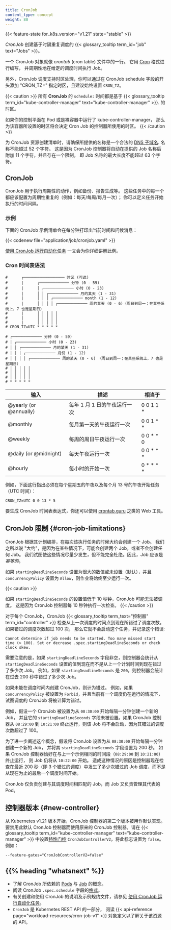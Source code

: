```yaml
---
title: CronJob
content_type: concept
weight: 80
---
```


<!--
title: CronJob
content_type: concept
weight: 80
-->

<!-- overview -->

{{< feature-state for_k8s_version="v1.21" state="stable" >}}

<!--
A _CronJob_ creates {{< glossary_tooltip term_id="job" text="Jobs" >}} on a repeating schedule.

One CronJob object is like one line of a _crontab_ (cron table) file. It runs a job periodically
on a given schedule, written in [Cron](https://en.wikipedia.org/wiki/Cron) format.

In addition, the CronJob schedule supports timezone handling, you can specify the timezone by adding "CRON_TZ=<time zone>" at the beginning of the CronJob schedule, and it is recommended to always set `CRON_TZ`.
-->
_CronJob_ 创建基于时隔重复调度的 {{< glossary_tooltip term_id="job" text="Jobs" >}}。

一个 CronJob 对象就像 _crontab_ (cron table) 文件中的一行。
它用 [Cron](https://en.wikipedia.org/wiki/Cron) 格式进行编写，
并周期性地在给定的调度时间执行 Job。

另外，CronJob 调度支持时区处理，你可以通过在 CronJob schedule 字段的开头添加 "CRON_TZ=<time zone>" 指定时区，且建议始终设置 `CRON_TZ`。

<!--
All **CronJob** `schedule:` times are based on the timezone of the

If your control plane runs the kube-controller-manager in Pods or bare
containers, the timezone set for the kube-controller-manager container determines the timezone
that the cron job controller uses.
-->

{{< caution >}}
所有 **CronJob** 的 `schedule:` 时间都是基于
{{< glossary_tooltip term_id="kube-controller-manager" text="kube-controller-manager" >}}.
的时区。

如果你的控制平面在 Pod 或是裸容器中运行了 kube-controller-manager，
那么为该容器所设置的时区将会决定 Cron Job 的控制器所使用的时区。
{{< /caution >}}

<!--
When creating the manifest for a CronJob resource, make sure the name you provide
is a valid [DNS subdomain name](/docs/concepts/overview/working-with-objects/names#dns-subdomain-names).
The name must be no longer than 52 characters. This is because the CronJob controller will automatically
append 11 characters to the job name provided and there is a constraint that the
maximum length of a Job name is no more than 63 characters.
-->
为 CronJob 资源创建清单时，请确保所提供的名称是一个合法的
[DNS 子域名](/zh/docs/concepts/overview/working-with-objects/names#dns-subdomain-names).
名称不能超过 52 个字符。
这是因为 CronJob 控制器将自动在提供的 Job 名称后附加 11 个字符，并且存在一个限制，
即 Job 名称的最大长度不能超过 63 个字符。

<!-- body -->

<!--
## CronJob

CronJobs are meant for performing regular scheduled actions such as backups,
report generation, and so on. Each of those tasks should be configured to recur
indefinitely (for example: once a day / week / month); you can define the point
in time within that interval when the job should start.
-->
## CronJob

CronJob 用于执行周期性的动作，例如备份、报告生成等。
这些任务中的每一个都应该配置为周期性重复的（例如：每天/每周/每月一次）；
你可以定义任务开始执行的时间间隔。

<!--
### Example

This example CronJob manifest prints the current time and a hello message every minute:
-->
### 示例

下面的 CronJob 示例清单会在每分钟打印出当前时间和问候消息：

{{< codenew file="application/job/cronjob.yaml" >}}

[使用 CronJob 运行自动化任务](/zh/docs/tasks/job/automated-tasks-with-cron-jobs/)
一文会为你详细讲解此例。

<!--
### Cron schedule syntax
-->
### Cron 时间表语法

```
#      ┌────────────────── 时区 (可选)
#      |      ┌───────────── 分钟 (0 - 59)
#      |      │ ┌───────────── 小时 (0 - 23)
#      |      │ │ ┌───────────── 月的某天 (1 - 31)
#      |      │ │ │ ┌───────────── month (1 - 12)
#      |      │ │ │ │ ┌───────────── 周的某天 (0 - 6)（周日到周一；在某些系统上，7 也是星期日）
#      |      │ │ │ │ │                                
#      |      │ │ │ │ │
#      |      │ │ │ │ │
# CRON_TZ=UTC * * * * *
```

```
# ┌───────────── 分钟 (0 - 59)
# │ ┌───────────── 小时 (0 - 23)
# │ │ ┌───────────── 月的某天 (1 - 31)
# │ │ │ ┌───────────── 月份 (1 - 12)
# │ │ │ │ ┌───────────── 周的某天 (0 - 6) （周日到周一；在某些系统上，7 也是星期日）
# │ │ │ │ │                                   
# │ │ │ │ │
# │ │ │ │ │
# * * * * *
```

<!-- 
| Entry 	| Description   | Equivalent to |
| ------------- | ------------- |-------------  |
| @yearly (or @annually) | Run once a year at midnight of 1 January | 0 0 1 1 * |
| @monthly               | Run once a month at midnight of the first day of the month | 0 0 1 * * |
| @weekly                | Run once a week at midnight on Sunday morning | 0 0 * * 0 |
| @daily (or @midnight)  | Run once a day at midnight | 0 0 * * * |
| @hourly                | Run once an hour at the beginning of the hour | 0 * * * * |
-->
| 输入                      | 描述                          | 相当于         |
| -------------             | -------------                 |-------------   |
| @yearly (or @annually)    | 每年 1 月 1 日的午夜运行一次  | 0 0 1 1 *      |
| @monthly                  | 每月第一天的午夜运行一次      | 0 0 1 * *      |
| @weekly                   | 每周的周日午夜运行一次        | 0 0 * * 0      |
| @daily (or @midnight)     | 每天午夜运行一次              | 0 0 * * *      |
| @hourly                   | 每小时的开始一次              | 0 * * * *      |

<!--  
For example, the line below states that the task must be started every Friday at midnight, as well as on the 13th of each month at midnight(in UTC):
-->
例如，下面这行指出必须在每个星期五的午夜以及每个月 13 号的午夜开始任务（UTC 时间）：

`CRON_TZ=UTC 0 0 13 * 5`

<!--  
To generate CronJob schedule expressions, you can also use web tools like [crontab.guru](https://crontab.guru/).
-->
要生成 CronJob 时间表表达式，你还可以使用 [crontab.guru](https://crontab.guru/) 之类的 Web 工具。

<!--
## CronJob Limitations

A cron job creates a job object _about_ once per execution time of its schedule. We say "about" because there
are certain circumstances where two jobs might be created, or no job might be created. We attempt to make these rare,
but do not completely prevent them. Therefore, jobs should be _idempotent_.
-->
## CronJob 限制  {#cron-job-limitations}

CronJob 根据其计划编排，在每次该执行任务的时候大约会创建一个 Job。
我们之所以说 "大约"，是因为在某些情况下，可能会创建两个 Job，或者不会创建任何 Job。
我们试图使这些情况尽量少发生，但不能完全杜绝。因此，Job 应该是 _幂等的_。

<!--
If `startingDeadlineSeconds` is set to a large value or left unset (the default)
and if `concurrencyPolicy` is set to `Allow`, the jobs will always run
at least once.
-->
如果 `startingDeadlineSeconds` 设置为很大的数值或未设置（默认），并且
`concurrencyPolicy` 设置为 `Allow`，则作业将始终至少运行一次。

{{< caution >}}
<!--
If `startingDeadlineSeconds` is set to a value less than 10 seconds, the CronJob may not be scheduled. This is because the CronJob controller checks things every 10 seconds.
-->
如果 `startingDeadlineSeconds` 的设置值低于 10 秒钟，CronJob 可能无法被调度。
这是因为 CronJob 控制器每 10 秒钟执行一次检查。
{{< /caution >}}

<!--
For every CronJob, the CronJob {{< glossary_tooltip term_id="controller" >}} checks how many schedules it missed in the duration from its last scheduled time until now. If there are more than 100 missed schedules, then it does not start the job and logs the error
-->
对于每个 CronJob，CronJob {{< glossary_tooltip term_text="控制器" term_id="controller" >}}
检查从上一次调度的时间点到现在所错过了调度次数。如果错过的调度次数超过 100 次，
那么它就不会启动这个任务，并记录这个错误:

````
Cannot determine if job needs to be started. Too many missed start time (> 100). Set or decrease .spec.startingDeadlineSeconds or check clock skew.
````

<!--
It is important to note that if the `startingDeadlineSeconds` field is set (not `nil`), the controller counts how many missed jobs occurred from the value of `startingDeadlineSeconds` until now rather than from the last scheduled time until now. For example, if `startingDeadlineSeconds` is `200`, the controller counts how many missed jobs occurred in the last 200 seconds.
-->
需要注意的是，如果 `startingDeadlineSeconds` 字段非空，则控制器会统计从
`startingDeadlineSeconds` 设置的值到现在而不是从上一个计划时间到现在错过了多少次 Job。
例如，如果 `startingDeadlineSeconds` 是 `200`，则控制器会统计在过去 200 秒中错过了多少次 Job。

<!--
A CronJob is counted as missed if it has failed to be created at its scheduled time. For example, If `concurrencyPolicy` is set to `Forbid` and a CronJob was attempted to be scheduled when there was a previous schedule still running, then it would count as missed.
-->
如果未能在调度时间内创建 CronJob，则计为错过。
例如，如果 `concurrencyPolicy` 被设置为 `Forbid`，并且当前有一个调度仍在运行的情况下，
试图调度的 CronJob 将被计算为错过。

<!--
For example, suppose a CronJob is set to schedule a new Job every one minute beginning at `08:30:00`, and its
`startingDeadlineSeconds` field is not set. If the CronJob controller happens to
be down from `08:29:00` to `10:21:00`, the job will not start as the number of missed jobs which missed their schedule is greater than 100.
-->
例如，假设一个 CronJob 被设置为从 `08:30:00` 开始每隔一分钟创建一个新的 Job，
并且它的 `startingDeadlineSeconds` 字段未被设置。如果 CronJob 控制器从
`08:29:00` 到 `10:21:00` 终止运行，则该 Job 将不会启动，因为其错过的调度
次数超过了 100。

<!--
To illustrate this concept further, suppose a CronJob is set to schedule a new Job every one minute beginning at `08:30:00`, and its
`startingDeadlineSeconds` is set to 200 seconds. If the CronJob controller happens to
be down for the same period as the previous example (`08:29:00` to `10:21:00`,) the Job will still start at 10:22:00. This happens as the controller now checks how many missed schedules happened in the last 200 seconds (ie, 3 missed schedules), rather than from the last scheduled time until now.
-->
为了进一步阐述这个概念，假设将 CronJob 设置为从 `08:30:00` 开始每隔一分钟创建一个新的 Job，
并将其 `startingDeadlineSeconds` 字段设置为 200 秒。 
如果 CronJob 控制器恰好在与上一个示例相同的时间段（`08:29:00` 到 `10:21:00`）终止运行，
则 Job 仍将从 `10:22:00` 开始。
造成这种情况的原因是控制器现在检查在最近 200 秒（即 3 个错过的调度）中发生了多少次错过的
Job 调度，而不是从现在为止的最后一个调度时间开始。

<!--
The CronJob is only responsible for creating Jobs that match its schedule, and
the Job in turn is responsible for the management of the Pods it represents.
-->
CronJob 仅负责创建与其调度时间相匹配的 Job，而 Job 又负责管理其代表的 Pod。

<!--
## Controller version {#new-controller}

Starting with Kubernetes v1.21 the second version of the CronJob controller
is the default implementation. To disable the default CronJob controller
and use the original CronJob controller instead, one pass the `CronJobControllerV2`
[feature gate](/docs/reference/command-line-tools-reference/feature-gates/)
flag to the {{< glossary_tooltip term_id="kube-controller-manager" text="kube-controller-manager" >}},
and set this flag to `false`. For example:
-->
## 控制器版本   {#new-controller}

从 Kubernetes v1.21 版本开始，CronJob 控制器的第二个版本被用作默认实现。
要禁用此默认 CronJob 控制器而使用原来的 CronJob 控制器，请在
{{< glossary_tooltip term_id="kube-controller-manager" text="kube-controller-manager" >}}
中设置[特性门控](/zh/docs/reference/command-line-tools-reference/feature-gates/)
`CronJobControllerV2`，将此标志设置为 `false`。例如：

```
--feature-gates="CronJobControllerV2=false"
```

## {{% heading "whatsnext" %}}
<!--
* Learn about [Pods](/docs/concepts/workloads/pods/) and
  [Jobs](/docs/concepts/workloads/controllers/job/), two concepts
  that CronJobs rely upon.
* Read about the [format](https://pkg.go.dev/github.com/robfig/cron/v3#hdr-CRON_Expression_Format)
  of CronJob `.spec.schedule` fields.
* For instructions on creating and working with CronJobs, and for an example
  of a CronJob manifest,
  see [Running automated tasks with CronJobs](/docs/tasks/job/automated-tasks-with-cron-jobs/).
* `CronJob` is part of the Kubernetes REST API.
  Read the {{< api-reference page="workload-resources/cron-job-v1" >}}
  object definition to understand the API for Kubernetes cron jobs.
-->

* 了解 CronJob 所依赖的 [Pods](/zh/docs/concepts/workloads/pods/) 与 [Job](/zh/docs/concepts/workloads/controllers/job/) 的概念。
* 阅读 CronJob `.spec.schedule` 字段的[格式](https://pkg.go.dev/github.com/robfig/cron/v3#hdr-CRON_Expression_Format)。
* 有关创建和使用 CronJob 的说明及示例规约文件，请参见
  [使用 CronJob 运行自动化任务](/zh/docs/tasks/job/automated-tasks-with-cron-jobs/)。
* `CronJob` 是 Kubernetes REST API 的一部分，
   阅读 {{< api-reference page="workload-resources/cron-job-v1" >}}
   对象定义以了解关于该资源的 API。
